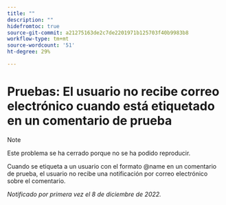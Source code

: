 ```yaml
---
title: ""
description: ""
hidefromtoc: true
source-git-commit: a21275163de2c7de2201971b125703f40b9983b8
workflow-type: tm+mt
source-wordcount: '51'
ht-degree: 29%

---
```



# Pruebas: El usuario no recibe correo electrónico cuando está etiquetado en un comentario de prueba

>[!NOTE]
>
>Este problema se ha cerrado porque no se ha podido reproducir.

Cuando se etiqueta a un usuario con el formato @name en un comentario de prueba, el usuario no recibe una notificación por correo electrónico sobre el comentario.

_Notificado por primera vez el 8 de diciembre de 2022._

